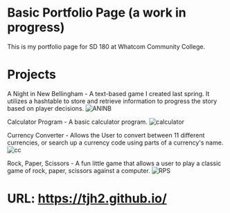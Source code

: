 # Basic Portfolio Page (a work in progress)
This is my portfolio page for SD 180 at Whatcom Community College.
# Projects
A Night in New Bellingham -
A text-based game I created last spring. It utilizes a hashtable to store and retrieve information to progress the story based on player decisions.
![ANINB](https://github.com/TJH2/TJH2.github.io/assets/82971033/d775eb61-ac5e-4bdf-824b-d8d53653340c)

Calculator Program - 
A basic calculator program.
![calculator](https://github.com/TJH2/TJH2.github.io/assets/82971033/bbd2bb96-6d03-41f4-82c7-39105e03aec9)

Currency Converter - 
Allows the User to convert between 11 different currencies, or search up a currency code using parts of a currency's name.
![cc](https://github.com/TJH2/TJH2.github.io/assets/82971033/7692f590-f670-4bfa-8191-f2d3895e60e5)

Rock, Paper, Scissors - 
A fun little game that allows a user to play a classic game of rock, paper, scissors against a computer.
![RPS](https://github.com/TJH2/TJH2.github.io/assets/82971033/03489785-7efe-4b71-91ee-4b451bd3d9e3)

# URL: https://tjh2.github.io/
